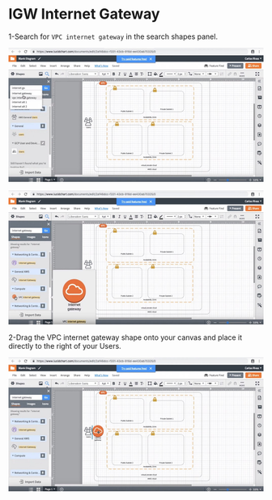 # IGW Internet Gateway
1-Search for `VPC internet gateway` in the search shapes panel.

![31-2](./image/31-2.jpg)

![33](./image/33.jpg)

2-Drag the VPC internet gateway shape onto your canvas and place it directly to the right of your Users. 

![34](./image/34.jpg)
